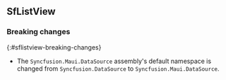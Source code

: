 ## SfListView

### Breaking changes
{:#sflistview-breaking-changes}

* The `Syncfusion.Maui.DataSource` assembly's default namespace is changed from `Syncfusion.DataSource` to `Syncfusion.Maui.DataSource`.

